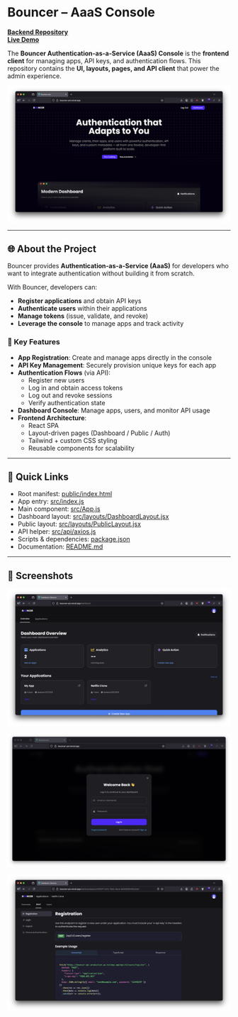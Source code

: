 # Bouncer – AaaS Console

[**Backend Repository**](https://github.com/sudoMakeMeCoffee/bouncer-api)  
[**Live Demo**](https://bouncer-psi.vercel.app)  

The **Bouncer Authentication-as-a-Service (AaaS) Console** is the **frontend client** for managing apps, API keys, and authentication flows. This repository contains the **UI, layouts, pages, and API client** that power the admin experience.  

![Dashboard snapshot](docs/screenshots/home.png)  

---

## 🌐 About the Project  

Bouncer provides **Authentication-as-a-Service (AaaS)** for developers who want to integrate authentication without building it from scratch.  

With Bouncer, developers can:  
- **Register applications** and obtain API keys  
- **Authenticate users** within their applications  
- **Manage tokens** (issue, validate, and revoke)  
- **Leverage the console** to manage apps and track activity  

### 🔑 Key Features  

- **App Registration**: Create and manage apps directly in the console  
- **API Key Management**: Securely provision unique keys for each app  
- **Authentication Flows** (via API):  
  - Register new users  
  - Log in and obtain access tokens  
  - Log out and revoke sessions  
  - Verify authentication state  
- **Dashboard Console**: Manage apps, users, and monitor API usage  
- **Frontend Architecture**:  
  - React SPA  
  - Layout-driven pages (Dashboard / Public / Auth)  
  - Tailwind + custom CSS styling  
  - Reusable components for scalability  

---

## 📂 Quick Links  

- Root manifest: [public/index.html](public/index.html)  
- App entry: [src/index.js](src/index.js)  
- Main component: [src/App.js](src/App.js)  
- Dashboard layout: [src/layouts/DashboardLayout.jsx](src/layouts/DashboardLayout.jsx)  
- Public layout: [src/layouts/PublicLayout.jsx](src/layouts/PublicLayout.jsx)  
- API helper: [src/api/axios.js](src/api/axios.js)  
- Scripts & dependencies: [package.json](package.json)  
- Documentation: [README.md](README.md)  

---

## 📸 Screenshots  

  ![Dashboard snapshot](docs/screenshots/dashboard.png)  

  ![Login snapshot](docs/screenshots/login.png)  

  ![Docs snapshot](docs/screenshots/start.png)  

 

